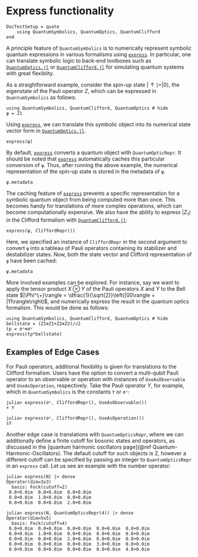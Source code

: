 # Express functionality

```@meta
DocTestSetup = quote
    using QuantumSymbolics, QuantumOptics, QuantumClifford
end
```

A principle feature of `QuantumSymbolics` is to numerically represent symbolic quantum expressions in various formalisms using [`express`](@ref). In particular, one can translate symbolic logic to back-end toolboxes such as [`QuantumOptics.jl`](https://github.com/qojulia/QuantumOptics.jl) or [`QuantumClifford.jl`](https://github.com/QuantumSavory/QuantumClifford.jl) for simulating quantum systems with great flexibiity.

As a straightforward example, consider the spin-up state $|\uparrow\rangle = |0\rangle$, the eigenstate of the Pauli operator $Z$, which can be expressed in `QuantumSymbolics` as follows:

```@example 1
using QuantumSymbolics, QuantumClifford, QuantumOptics # hide
ψ = Z1
```
Using [`express`](@ref), we can translate this symbolic object into its numerical state vector form in [`QuantumOptics.jl`](https://github.com/qojulia/QuantumOptics.jl).

```@example 1
express(ψ)
```

By default, [`express`](@ref) converts a quantum object with `QuantumOpticRepr`. It should be noted that [`express`](@ref) automatically caches this particular conversion of `ψ`. Thus, after running the above example, the numerical representation of the spin-up state is stored in the metadata of `ψ`.

```@example 1
ψ.metadata
```

The caching feature of [`express`](@ref) prevents a specific representation for a symbolic quantum object from being computed more than once. This becomes handy for translations of more complex operations, which can become computationally expensive. We also have the ability to express $|Z_1\rangle$ in the Clifford formalism with [`QuantumClifford.jl`](https://github.com/QuantumSavory/QuantumClifford.jl):

```@example 1
express(ψ, CliffordRepr())
```

Here, we specified an instance of `CliffordRepr` in the second argument to convert `ψ` into a tableau of Pauli operators containing its stabilizer and destabilizer states. Now, both the state vector and Clifford representation of `ψ` have been cached:

```@example 1
ψ.metadata
```

More involved examples can be explored. For instance, say we want to apply the tensor product $X\otimes Y$ of the Pauli operators $X$ and $Y$ to the Bell state $|\Phi^{+}\rangle = \dfrac{1}{\sqrt{2}}\left(|00\rangle + |11\rangle\right)$, and numerically express the result in the quantum optics formalism. This would be done as follows:

```@example 2
using QuantumSymbolics, QuantumClifford, QuantumOptics # hide
bellstate = (Z1⊗Z1+Z2⊗Z2)/√2
tp = σˣ⊗σʸ
express(tp*bellstate)
```

## Examples of Edge Cases
For Pauli operators, additional flexibility is given for translations to the Clifford formalism. Users have the option to convert a multi-qubit Pauli operator to an observable or operation with instances of `UseAsObservable` and `UseAsOperation`, respectively. Take the Pauli operator $Y$, for example, which in `QuantumSymbolics` is the constants `Y` or `σʸ`:

```jldoctest
julia> express(σʸ, CliffordRepr(), UseAsObservable())
+ Y

julia> express(σʸ, CliffordRepr(), UseAsOperation())
sY
```
Another edge case is translations with `QuantumOpticsRepr`, where we can additionally define a finite cutoff for bosonic states and operators, as discussed in the [quantum harmonic oscillators page](@ref Quantum-Harmonic-Oscillators). The default cutoff for such objects is 2, however a different cutoff can be specified by passing an integer to `QuantumOpticsRepr` in an `express` call. Let us see an example with the number operator:

```jldoctest
julia> express(N) |> dense
Operator(dim=3x3)
  basis: Fock(cutoff=2)
 0.0+0.0im  0.0+0.0im  0.0+0.0im
 0.0+0.0im  1.0+0.0im  0.0+0.0im
 0.0+0.0im  0.0+0.0im  2.0+0.0im

julia> express(N, QuantumOpticsRepr(4)) |> dense
Operator(dim=5x5)
  basis: Fock(cutoff=4)
 0.0+0.0im  0.0+0.0im  0.0+0.0im  0.0+0.0im  0.0+0.0im
 0.0+0.0im  1.0+0.0im  0.0+0.0im  0.0+0.0im  0.0+0.0im
 0.0+0.0im  0.0+0.0im  2.0+0.0im  0.0+0.0im  0.0+0.0im
 0.0+0.0im  0.0+0.0im  0.0+0.0im  3.0+0.0im  0.0+0.0im
 0.0+0.0im  0.0+0.0im  0.0+0.0im  0.0+0.0im  4.0+0.0im
```